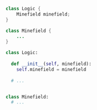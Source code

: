 <div class="alt-java">

```java
class Logic {
    Minefield minefield;
}

class Minefield {
    ...
}
```
</div>
<div class="alt-python">

```python
class Logic:
  
  def __init__(self, minefield):
    self.minefield = minefield
    
  # ...


class Minefield:
  # ...
```
</div>